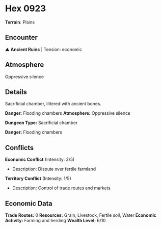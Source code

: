 # Hex 0923

**Terrain:** Plains

## Encounter
▲ **Ancient Ruins** | Tension: economic

## Atmosphere
Oppressive silence

## Details
Sacrificial chamber, littered with ancient bones.

**Danger:** Flooding chambers
**Atmosphere:** Oppressive silence



**Dungeon Type:** Sacrificial chamber

**Danger:** Flooding chambers

## Conflicts
**Economic Conflict** (Intensity: 3/5)
- Description: Dispute over fertile farmland

**Territory Conflict** (Intensity: 1/5)
- Description: Control of trade routes and markets

## Economic Data
**Trade Routes:** 0
**Resources:** Grain, Livestock, Fertile soil, Water
**Economic Activity:** Farming and herding
**Wealth Level:** 6/10
